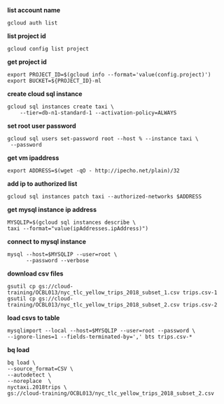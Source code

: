 **list account name**
```  
gcloud auth list
```

**list project id**
```
gcloud config list project
```

**get project id**
```
export PROJECT_ID=$(gcloud info --format='value(config.project)')
export BUCKET=${PROJECT_ID}-ml
```

**create cloud sql instance**
```
gcloud sql instances create taxi \
    --tier=db-n1-standard-1 --activation-policy=ALWAYS
```

**set root user password**
```
gcloud sql users set-password root --host % --instance taxi \
 --password
```

**get vm ipaddress**
```
export ADDRESS=$(wget -qO - http://ipecho.net/plain)/32
```

**add ip to authorized list**
```
gcloud sql instances patch taxi --authorized-networks $ADDRESS
```

**get mysql instance ip address**
```
MYSQLIP=$(gcloud sql instances describe \
taxi --format="value(ipAddresses.ipAddress)")
```

**connect to mysql instance**
```
mysql --host=$MYSQLIP --user=root \
      --password --verbose
```

**download csv files**
```
gsutil cp gs://cloud-training/OCBL013/nyc_tlc_yellow_trips_2018_subset_1.csv trips.csv-1
gsutil cp gs://cloud-training/OCBL013/nyc_tlc_yellow_trips_2018_subset_2.csv trips.csv-2
```

**load csvs to table**
```
mysqlimport --local --host=$MYSQLIP --user=root --password \
--ignore-lines=1 --fields-terminated-by=',' bts trips.csv-*
```

**bq load**
```
bq load \
--source_format=CSV \
--autodetect \
--noreplace  \
nyctaxi.2018trips \
gs://cloud-training/OCBL013/nyc_tlc_yellow_trips_2018_subset_2.csv
```

